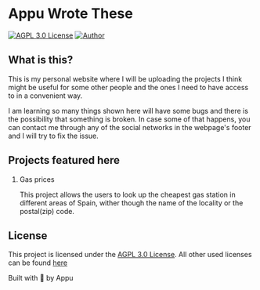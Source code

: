 # Appu Wrote These

[![AGPL 3.0 License](https://img.shields.io/gitlab/license/appuchia/appuwrotethese?style=flat-square)](https://gitlab.com/appuchia/appuwrotethese/-/blob/master/LICENSE)
[![Author](https://img.shields.io/badge/Project%20by-Appu-9cf?style=flat-square)](https://gitlab.com/appuchia)

## What is this?

This is my personal website where I will be uploading the projects I think might be useful for some other people and the ones I need to have access to in a convenient way.

I am learning so many things shown here will have some bugs and there is the possibility that something is broken.
In case some of that happens, you can contact me through any of the social networks in the webpage's footer and I will try to fix the issue.

## Projects featured here

1. Gas prices

    This project allows the users to look up the cheapest gas station in different areas of Spain, wither though the name of the locality or the postal(zip) code.

## License

This project is licensed under the [AGPL 3.0 License](https://gitlab.com/appuchia/appuwrotethese/-/blob/master/LICENSE).
All other used licenses can be found [here](project-attribution-git$cc871f4a202a40e3274526bdd4decda4d1abc9ce.md)

Built with 🖤 by Appu
